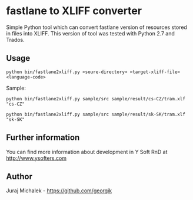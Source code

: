 # fastlane to XLIFF converter

Simple Python tool which can convert fastlane version of resources stored in files into XLIFF.
This version of tool was tested with Python 2.7 and Trados.

## Usage

`python bin/fastlane2xliff.py <soure-directory> <target-xliff-file> <language-code>`

Sample:

`python bin/fastlane2xliff.py sample/src sample/result/cs-CZ/tram.xlf "cs-CZ"`

`python bin/fastlane2xliff.py sample/src sample/result/sk-SK/tram.xlf "sk-SK"`

## Further information

You can find more information about development in Y Soft RnD at http://www.ysofters.com

## Author

Juraj Michalek - https://github.com/georgik
